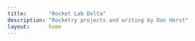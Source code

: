 ```yaml
---
title:       "Rocket Lab Delta"
description: "Rocketry projects and writing by Dan Horst"
layout:      home
---
```

